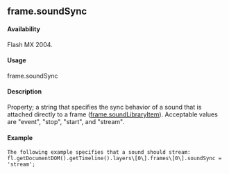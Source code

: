 ## frame.soundSync

#### Availability

Flash MX 2004.

#### Usage

frame.soundSync

#### Description

Property; a string that specifies the sync behavior of a sound that is attached directly to a frame ([frame.soundLibraryItem](#_bookmark630)). Acceptable values are "event", "stop", "start", and "stream".

#### Example

```
The following example specifies that a sound should stream:
fl.getDocumentDOM().getTimeline().layers\[0\].frames\[0\].soundSync = 'stream';

```